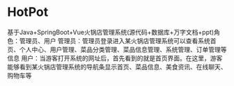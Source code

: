 # HotPot
基于Java+SpringBoot+Vue火锅店管理系统(源代码+数据库+万字文档+ppt)角色：管理员、用户  管理员：管理员登录进入某火锅店管理系统可以查看系统首页、个人中心、用户管理、菜品分类管理、菜品信息管理、系统管理、订单管理等信息  用户：当游客打开系统的网址后，首先看到的就是首页界面。在这里，游客能够看到某火锅店管理系统的导航条显示首页、菜品信息、美食资讯、在线聊天、购物车等
